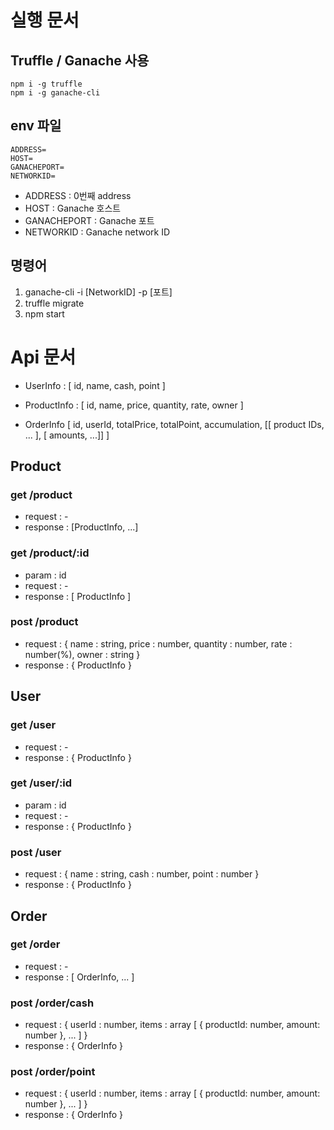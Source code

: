 # 실행 문서
## Truffle / Ganache 사용

```
npm i -g truffle
npm i -g ganache-cli
```

## env 파일

```
ADDRESS=
HOST=
GANACHEPORT=
NETWORKID=
```
- ADDRESS : 0번째 address
- HOST : Ganache 호스트
- GANACHEPORT : Ganache 포트
- NETWORKID : Ganache network ID

## 명령어

1. ganache-cli -i [NetworkID] -p [포트]
2. truffle migrate
3. npm start

# Api 문서

- UserInfo : [ id, name, cash, point ]

- ProductInfo : [ id, name, price, quantity, rate, owner ]

- OrderInfo [ id, userId, totalPrice, totalPoint, accumulation, [[ product IDs, ... ], [ amounts, ...]] ]

## Product

### get     /product
- request : -
- response : [ProductInfo, ...]

### get     /product/:id
- param : id
- request : -
- response : [ ProductInfo ]

### post    /product
- request :
{
    name : string,
    price : number,
    quantity : number,
    rate : number(%),
    owner : string
}
- response : { ProductInfo }

## User

### get     /user
- request : -
- response : { ProductInfo }

### get     /user/:id
- param : id
- request : -
- response : { ProductInfo }

### post    /user
- request :
{
    name : string,
    cash : number,
    point : number
}
- response : { ProductInfo }

## Order

### get     /order
- request : -
- response : [ OrderInfo, ... ]

### post    /order/cash
- request :
{
    userId : number,
    items : array
    [
        {
            productId: number,
            amount: number
        }, ...
    ]
}
- response : { OrderInfo }

### post    /order/point
- request :
{
    userId : number,
    items : array
    [
        {
            productId: number,
            amount: number
        }, ...
    ]
}
- response : { OrderInfo }
